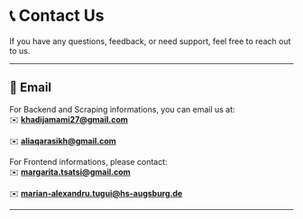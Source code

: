 # 📞 Contact Us

If you have any questions, feedback, or need support, feel free to reach out to us.

---

## 📧 **Email**
For Backend and Scraping informations, you can email us at:  
✉️ **khadijamami27@gmail.com**

✉️ **aliaqarasikh@gmail.com**

For Frontend informations, please contact:  
✉️ **margarita.tsatsi@gmail.com**

✉️ **marian-alexandru.tugui@hs-augsburg.de**

---